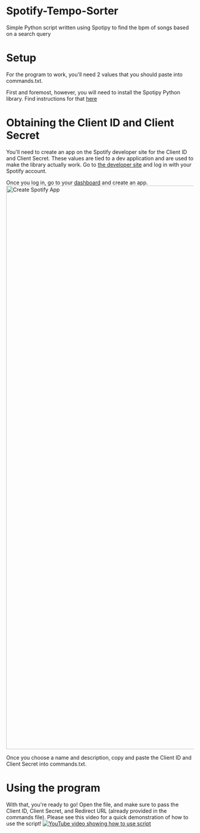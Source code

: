 # Spotify-Tempo-Sorter
Simple Python script written using Spotipy to find the bpm of songs based on a search query


# Setup
For the program to work, you'll need 2 values that you should paste into commands.txt.

First and foremost, however, you will need to install the Spotipy Python library.
Find instructions for that [here](https://spotipy.readthedocs.io/en/2.24.0/#installation)

# Obtaining the Client ID and Client Secret
You'll need to create an app on the Spotify developer site for the Client ID and Client Secret. These values are tied to a dev application and are used to make the library actually work.
Go to [the developer site](https://developer.spotify.com/) and log in with your Spotify account.

Once you log in, go to your [dashboard](https://developer.spotify.com/dashboard) and create an app.
<img width="1512" alt="Create Spotify App" src="https://github.com/user-attachments/assets/3f5dad1a-c2c3-4593-bea3-dd6251f8b0d7">

Once you choose a name and description, copy and paste the Client ID and Client Secret into commands.txt.

# Using the program
With that, you're ready to go! Open the file, and make sure to pass the Client ID, Client Secret, and Redirect URL (already provided in the commands file).
Please see this video for a quick demonstration of how to use the script!
[![YouTube video showing how to use script](https://img.youtube.com/vi/MBo_uSkI2pM/0.jpg)](https://www.youtube.com/watch?v=MBo_uSkI2pM)
